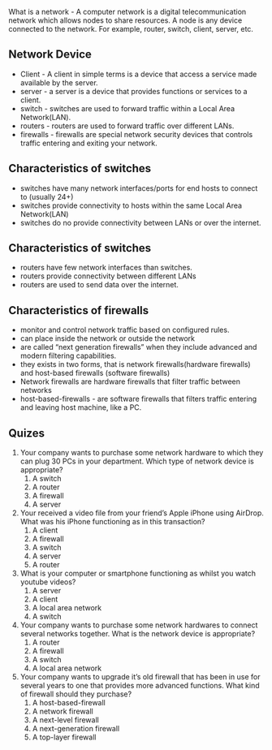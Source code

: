 What is a network - A computer network is a  digital telecommunication network which allows nodes to share resources. A node is any device connected to the network. For example, router, switch, client, server, etc. 

## Network Device

- Client - A client  in simple terms is a device that access a service made available by the server.
- server - a server is a device that provides functions or services to a client.
- switch - switches are used to forward traffic within a Local Area Network(LAN).
- routers - routers are used to forward traffic over different LANs.
- firewalls - firewalls are special network security devices that controls traffic entering and exiting your network.

## Characteristics of switches

- switches have many network interfaces/ports for end hosts to connect to (usually 24+)
- switches provide connectivity to hosts within the same Local Area Network(LAN)
- switches do no provide connectivity between LANs or over the internet.

## Characteristics of switches

- routers have few network interfaces than switches.
- routers provide connectivity between different LANs
- routers are used to send data over the internet.

## Characteristics of firewalls

- monitor and control network traffic based on configured rules.
- can place inside the network or outside the network
- are called “next generation firewalls” when they include advanced and modern filtering capabilities.
- they exists in two forms, that is network firewalls(hardware firewalls) and host-based firewalls (software firewalls)
- Network firewalls are hardware firewalls that filter traffic between networks
- host-based-firewalls - are software firewalls that filters traffic entering and leaving host machine, like a PC.

## Quizes

1. Your company wants to purchase some network hardware to which they can plug 30 PCs in your department. Which type of network device is appropriate?
    1. A switch
    2. A router
    3. A firewall
    4. A server
2. Your received a video file from your friend’s Apple iPhone using AirDrop. What was his iPhone functioning as in this transaction?
    1. A client
    2. A firewall
    3. A switch
    4. A server
    5. A router
3. What is your computer or smartphone functioning as whilst you watch youtube videos?
    1. A server
    2. A client
    3. A local area network
    4. A switch
4. Your company wants to purchase some network hardwares to connect several networks together. What is the network device is appropriate?
    1. A router
    2. A firewall
    3. A switch
    4. A local area network
5. Your company wants to upgrade it’s old firewall that has been in use for several years to one that provides more advanced functions. What kind of firewall should they purchase?
    1. A host-based-firewall
    2. A network firewall
    3. A next-level firewall
    4. A next-generation firewall
    5. A top-layer firewall


